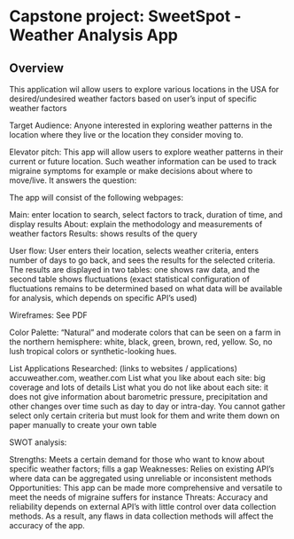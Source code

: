 # Capstone project: SweetSpot - Weather Analysis App

## Overview

This application wil allow users to explore various locations in the USA for desired/undesired weather factors based on user’s input of specific weather factors

Target Audience:
Anyone interested in exploring weather patterns in the location where they live or the location they consider moving to.

Elevator pitch:
This app will allow users to explore weather patterns in their current or future location. Such weather information can be used to track migraine symptoms for example or make decisions about where to move/live. It answers the question: 

The app will consist of the following webpages:

Main: enter location to search, select factors to track, duration of time, and display results
About: explain the methodology and measurements of weather factors
Results: shows results of the query

User flow:
User enters their location, selects weather criteria, enters number of days to go back, and sees the  results for the selected criteria. The results are displayed in two tables: one shows raw data, and the second table shows fluctuations (exact statistical configuration of fluctuations remains to be determined based on what data will be available for analysis, which depends on specific API’s used)

Wireframes:
See PDF

Color Palette:
“Natural” and moderate colors that can be seen on a farm in the northern hemisphere: white, black, green, brown, red, yellow. So, no lush tropical colors or synthetic-looking hues.

List Applications Researched: (links to websites / applications) accuweather.com, weather.com
List what you like about each site: big coverage and lots of details
List what you do not like about each site: it does not give information about barometric pressure, precipitation and other changes over time such as day to day or intra-day. You cannot gather select only certain criteria but must look for them and write them down on paper manually to create your own table

SWOT analysis:

Strengths: Meets a certain demand for those who want to know about specific weather factors; fills a gap
Weaknesses: Relies on existing API’s where data can be aggregated using unreliable or inconsistent methods
Opportunities: This app can be made more comprehensive and versatile to meet the needs of migraine suffers for instance
Threats: Accuracy and reliability depends on external API’s with little control over data collection methods. As a result, any flaws in data collection methods will affect the accuracy of the app.
